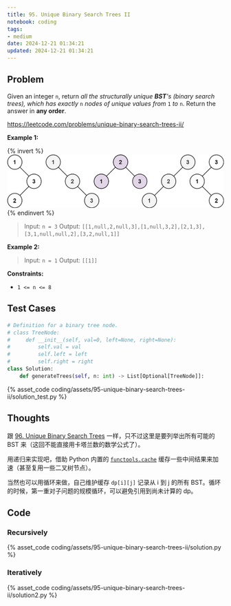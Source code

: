 ```yaml
---
title: 95. Unique Binary Search Trees II
notebook: coding
tags:
- medium
date: 2024-12-21 01:34:21
updated: 2024-12-21 01:34:21
---
```

## Problem

Given an integer `n`, return _all the structurally unique **BST**'s (binary search trees), which has exactly_ `n` _nodes of unique values from_ `1` _to_ `n`. Return the answer in **any order**.

<https://leetcode.com/problems/unique-binary-search-trees-ii/>

**Example 1:**

{% invert %}
![case1](assets/96-unique-binary-search-trees/case1.png)
{% endinvert %}

> Input: `n = 3`
> Output: `[[1,null,2,null,3],[1,null,3,2],[2,1,3],[3,1,null,null,2],[3,2,null,1]]`

**Example 2:**

> Input: `n = 1`
> Output: `[[1]]`

**Constraints:**

- `1 <= n <= 8`

## Test Cases

``` python
# Definition for a binary tree node.
# class TreeNode:
#     def __init__(self, val=0, left=None, right=None):
#         self.val = val
#         self.left = left
#         self.right = right
class Solution:
    def generateTrees(self, n: int) -> List[Optional[TreeNode]]:
```

{% asset_code coding/assets/95-unique-binary-search-trees-ii/solution_test.py %}

## Thoughts

跟 [96. Unique Binary Search Trees](95-unique-binary-search-trees-ii) 一样，只不过这里是要列举出所有可能的 BST 来（这回不能直接用卡塔兰数的数学公式了）。

用递归来实现吧，借助 Python 内置的 [`functools.cache`](https://docs.python.org/3/library/functools.html#functools.cache) 缓存一些中间结果来加速（甚至复用一些二叉树节点）。

当然也可以用循环来做，自己维护缓存 `dp[i][j]` 记录从 i 到 j 的所有 BST。循环的时候，第一重对子问题的规模循环，可以避免引用到尚未计算的 dp。

## Code

### Recursively

{% asset_code coding/assets/95-unique-binary-search-trees-ii/solution.py %}

### Iteratively

{% asset_code coding/assets/95-unique-binary-search-trees-ii/solution2.py %}

